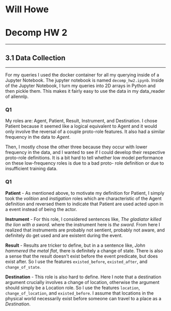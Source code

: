 # Will Howe
# Decomp HW 2
---
## 3.1 Data Collection
---
For my queries I used the docker container for all my querying inside of a Jupyter Notebook.
The jupyter notebook is named `decomp_hw2.ipynb`. Inside of the Jupyter Notebook, I turn my
queries into 2D arrays in Python and then pickle them. This makes it fairly easy to use the data
in my data_reader of allennlp. 

### Q1

My roles are: Agent, Patient, Result, Instrument, and Destination. I chose Patient because it
seemed like a logical equivalent to Agent and it would only involve the reversal of a couple
proto-role features. It also had a similar frequency in the data to *Agent*.

Then, I mostly chose the other three because they occur with lower frequency in the data,
and I wanted to see if I could develop their respective proto-role definitions. It is a bit
hard to tell whether low model performance on these low-frequency roles is due to a bad proto-
role definition or due to insufficient training data. 

### Q1

**Patient** - As mentioned above, to motivate my definition for Patient, I simply took the 
*volition* and *instigation* roles which are characteristic of the Agent definition and reversed
them to indicate that Patient are used acted upon in a event instead of being the actor. 

**Instrument** - For this role, I considered sentences like, *The gladiator killed the lion with a sword.* where the instrument here is *the sword*. From here I realized that instruments are probably not
sentient, probably not aware, and definitely do get used and are existent during the event.

**Result** - Results are tricker to define, but in a a sentence like, *John hammered the metal flat*,
there is definitely a change of state. There is also a sense that the result doesn't exist before
the event predicate, but does exist after. So I use the features `existed_before`, `existed_after`, and 
`change_of_state`. 

**Destination** - This role is also hard to define. Here I note that a destination argument crucially
involves a change of location, otherwise the argument should simply be a Location role. So I use the 
features `location`, `change_of_location`, and `existed_before`. I assume that locations in the physical
world necessarily exist before someone can travel to a place as a *Destination*.

